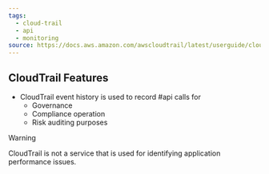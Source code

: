 ```yaml
---
tags:
  - cloud-trail
  - api
  - monitoring
source: https://docs.aws.amazon.com/awscloudtrail/latest/userguide/cloudtrail-user-guide.html
---
```

## CloudTrail Features
- CloudTrail event history is used to record #api calls for 
	- Governance
	- Compliance operation
	- Risk auditing purposes



>[!warning]
> CloudTrail is not a service that is used for identifying application performance issues.


